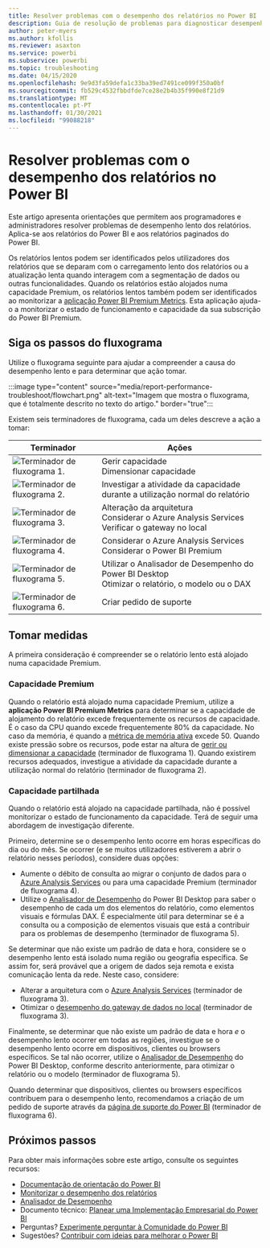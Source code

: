 ```yaml
---
title: Resolver problemas com o desempenho dos relatórios no Power BI
description: Guia de resolução de problemas para diagnosticar desempenho lento dos relatórios no Power BI.
author: peter-myers
ms.author: kfollis
ms.reviewer: asaxton
ms.service: powerbi
ms.subservice: powerbi
ms.topic: troubleshooting
ms.date: 04/15/2020
ms.openlocfilehash: 9e9d3fa59defa1c33ba39ed7491ce099f350a0bf
ms.sourcegitcommit: fb529c4532fbbdfde7ce28e2b4b35f990e8f21d9
ms.translationtype: MT
ms.contentlocale: pt-PT
ms.lasthandoff: 01/30/2021
ms.locfileid: "99088218"
---
```

# <a name="troubleshoot-report-performance-in-power-bi"></a>Resolver problemas com o desempenho dos relatórios no Power BI

Este artigo apresenta orientações que permitem aos programadores e administradores resolver problemas de desempenho lento dos relatórios. Aplica-se aos relatórios do Power BI e aos relatórios paginados do Power BI.

Os relatórios lentos podem ser identificados pelos utilizadores dos relatórios que se deparam com o carregamento lento dos relatórios ou a atualização lenta quando interagem com a segmentação de dados ou outras funcionalidades. Quando os relatórios estão alojados numa capacidade Premium, os relatórios lentos também podem ser identificados ao monitorizar a [aplicação Power BI Premium Metrics](../admin/service-admin-premium-monitor-capacity.md). Esta aplicação ajuda-o a monitorizar o estado de funcionamento e capacidade da sua subscrição do Power BI Premium.

## <a name="follow-flowchart-steps"></a>Siga os passos do fluxograma

Utilize o fluxograma seguinte para ajudar a compreender a causa do desempenho lento e para determinar que ação tomar.

:::image type="content" source="media/report-performance-troubleshoot/flowchart.png" alt-text="Imagem que mostra o fluxograma, que é totalmente descrito no texto do artigo." border="true":::

Existem seis terminadores de fluxograma, cada um deles descreve a ação a tomar:

|Terminador|Ações|
|---------|---------|
|![Terminador de fluxograma 1.](media/common/icon-01-red-30x30.png)|Gerir capacidade<br />Dimensionar capacidade |
|![Terminador de fluxograma 2.](media/common/icon-02-red-30x30.png)|Investigar a atividade da capacidade durante a utilização normal do relatório|
|![Terminador de fluxograma 3.](media/common/icon-03-red-30x30.png)|Alteração da arquitetura<br />Considerar o Azure Analysis Services<br />Verificar o gateway no local|
|![Terminador de fluxograma 4.](media/common/icon-04-red-30x30.png)|Considerar o Azure Analysis Services<br />Considerar o Power BI Premium|
|![Terminador de fluxograma 5.](media/common/icon-05-red-30x30.png)|Utilizar o Analisador de Desempenho do Power BI Desktop<br />Otimizar o relatório, o modelo ou o DAX|
|![Terminador de fluxograma 6.](media/common/icon-06-red-30x30.png)|Criar pedido de suporte|

## <a name="take-action"></a>Tomar medidas

A primeira consideração é compreender se o relatório lento está alojado numa capacidade Premium.

### <a name="premium-capacity"></a>Capacidade Premium

Quando o relatório está alojado numa capacidade Premium, utilize a **aplicação Power BI Premium Metrics** para determinar se a capacidade de alojamento do relatório excede frequentemente os recursos de capacidade. É o caso da CPU quando excede frequentemente 80% da capacidade. No caso da memória, é quando a [métrica de memória ativa](../admin/service-premium-metrics-app.md#the-active-memory-metric) excede 50. Quando existe pressão sobre os recursos, pode estar na altura de [gerir ou dimensionar a capacidade](../admin/service-admin-premium-manage.md) (terminador de fluxograma 1). Quando existirem recursos adequados, investigue a atividade da capacidade durante a utilização normal do relatório (terminador de fluxograma 2).

### <a name="shared-capacity"></a>Capacidade partilhada

Quando o relatório está alojado na capacidade partilhada, não é possível monitorizar o estado de funcionamento da capacidade. Terá de seguir uma abordagem de investigação diferente.

Primeiro, determine se o desempenho lento ocorre em horas específicas do dia ou do mês. Se ocorrer (e se muitos utilizadores estiverem a abrir o relatório nesses períodos), considere duas opções:

- Aumente o débito de consulta ao migrar o conjunto de dados para o [Azure Analysis Services](/azure/analysis-services/analysis-services-overview) ou para uma capacidade Premium (terminador de fluxograma 4).
- Utilize o [Analisador de Desempenho](../create-reports/desktop-performance-analyzer.md) do Power BI Desktop para saber o desempenho de cada um dos elementos do relatório, como elementos visuais e fórmulas DAX. É especialmente útil para determinar se é a consulta ou a composição de elementos visuais que está a contribuir para os problemas de desempenho (terminador de fluxograma 5).

Se determinar que não existe um padrão de data e hora, considere se o desempenho lento está isolado numa região ou geografia específica. Se assim for, será provável que a origem de dados seja remota e exista comunicação lenta da rede. Neste caso, considere:

- Alterar a arquitetura com o [Azure Analysis Services](/azure/analysis-services/analysis-services-overview) (terminador de fluxograma 3).
- Otimizar o [desempenho do gateway de dados no local](/data-integration/gateway/service-gateway-performance) (terminador de fluxograma 3).

Finalmente, se determinar que não existe um padrão de data e hora _e_ o desempenho lento ocorrer em todas as regiões, investigue se o desempenho lento ocorre em dispositivos, clientes ou browsers específicos. Se tal não ocorrer, utilize o [Analisador de Desempenho](../create-reports/desktop-performance-analyzer.md) do Power BI Desktop, conforme descrito anteriormente, para otimizar o relatório ou o modelo (terminador de fluxograma 5).

Quando determinar que dispositivos, clientes ou browsers específicos contribuem para o desempenho lento, recomendamos a criação de um pedido de suporte através da [página de suporte do Power BI](https://powerbi.microsoft.com/support/) (terminador de fluxograma 6).

## <a name="next-steps"></a>Próximos passos

Para obter mais informações sobre este artigo, consulte os seguintes recursos:

- [Documentação de orientação do Power BI](index.yml)
- [Monitorizar o desempenho dos relatórios](monitor-report-performance.md)
- [Analisador de Desempenho](../create-reports/desktop-performance-analyzer.md)
- Documento técnico: [Planear uma Implementação Empresarial do Power BI](https://go.microsoft.com/fwlink/?linkid=2057861)
- Perguntas? [Experimente perguntar à Comunidade do Power BI](https://community.powerbi.com/)
- Sugestões? [Contribuir com ideias para melhorar o Power BI](https://ideas.powerbi.com/)
